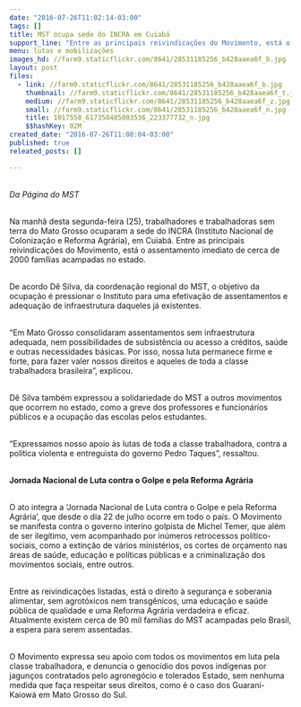 ```yaml
---
date: "2016-07-26T11:02:14-03:00"
tags: []
title: MST ocupa sede do INCRA em Cuiabá
support_line: "Entre as principais reivindicações do Movimento, está o assentamento imediato de cerca de 2000 famílias acampadas no estado"
menu: lutas e mobilizações
images_hd: //farm9.staticflickr.com/8641/28531185256_b428aaea6f_b.jpg
layout: post
files:
  - link: //farm9.staticflickr.com/8641/28531185256_b428aaea6f_b.jpg
    thumbnail: //farm9.staticflickr.com/8641/28531185256_b428aaea6f_t.jpg
    medium: //farm9.staticflickr.com/8641/28531185256_b428aaea6f_z.jpg
    small: //farm9.staticflickr.com/8641/28531185256_b428aaea6f_n.jpg
    title: 1017558_617358485003536_223377732_n.jpg
    $$hashKey: 02M
created_date: "2016-07-26T11:08:04-03:00"
published: true
releated_posts: []

---
```

<p><br />
<em>Da P&aacute;gina do MST</em></p>

<p><br />
Na manh&atilde; desta segunda-feira (25), trabalhadores e trabalhadoras sem terra do Mato Grosso ocuparam a sede do INCRA (Instituto Nacional de Coloniza&ccedil;&atilde;o e Reforma Agr&aacute;ria), em Cuiab&aacute;. Entre as principais reivindica&ccedil;&otilde;es do Movimento, est&aacute; o assentamento imediato de cerca de 2000 fam&iacute;lias acampadas no estado.</p>

<p><br />
De acordo D&ecirc; Silva, da coordena&ccedil;&atilde;o regional do MST, o objetivo da ocupa&ccedil;&atilde;o &eacute; pressionar o Instituto para uma efetiva&ccedil;&atilde;o de assentamentos e adequa&ccedil;&atilde;o de infraestrutura daqueles j&aacute; existentes.</p>

<p><br />
&ldquo;Em Mato Grosso consolidaram assentamentos sem infraestrutura adequada, nem possibilidades de subsist&ecirc;ncia ou acesso a cr&eacute;ditos, sa&uacute;de e outras necessidades b&aacute;sicas. Por isso, nossa luta permanece firme e forte, para fazer valer nossos direitos e aqueles de toda a classe trabalhadora brasileira&rdquo;, explicou.</p>

<p><br />
D&ecirc; Silva tamb&eacute;m expressou a solidariedade do MST a outros movimentos que ocorrem no estado, como a greve dos professores e funcion&aacute;rios p&uacute;blicos e a ocupa&ccedil;&atilde;o das escolas pelos estudantes.</p>

<p><br />
&ldquo;Expressamos nosso apoio &agrave;s lutas de toda a classe trabalhadora, contra a pol&iacute;tica violenta e entreguista do governo Pedro Taques&rdquo;, ressaltou.</p>

<p><br />
<strong>Jornada Nacional de Luta contra o Golpe e pela Reforma Agr&aacute;ria</strong></p>

<p><br />
O ato integra a &lsquo;Jornada Nacional de Luta contra o Golpe e pela Reforma Agr&aacute;ria&rsquo;, que desde o dia 22 de julho ocorre em todo o pa&iacute;s. O Movimento se manifesta contra o governo interino golpista de Michel Temer, que al&eacute;m de ser ileg&iacute;timo, vem acompanhado por in&uacute;meros retrocessos pol&iacute;tico-sociais, como a extin&ccedil;&atilde;o de v&aacute;rios minist&eacute;rios, os cortes de or&ccedil;amento nas &aacute;reas de sa&uacute;de, educa&ccedil;&atilde;o e pol&iacute;ticas p&uacute;blicas e a criminaliza&ccedil;&atilde;o dos movimentos sociais, entre outros.</p>

<p><br />
Entre as reivindica&ccedil;&otilde;es listadas, est&aacute; o direito &agrave; seguran&ccedil;a e soberania alimentar, sem agrot&oacute;xicos nem transg&ecirc;nicos, uma educa&ccedil;&atilde;o e sa&uacute;de p&uacute;blica de qualidade e uma Reforma Agr&aacute;ria verdadeira e eficaz. Atualmente existem cerca de 90 mil fam&iacute;lias do MST acampadas pelo Brasil, a espera para serem assentadas.</p>

<p><br />
O Movimento expressa seu apoio com todos os movimentos em luta pela classe trabalhadora, e denuncia o genoc&iacute;dio dos povos ind&iacute;genas por jagun&ccedil;os contratados pelo agroneg&oacute;cio e tolerados Estado, sem nenhuma medida que fa&ccedil;a respeitar seus direitos, como &eacute; o caso dos Guarani-Kaiow&aacute; em Mato Grosso do Sul.</p>

